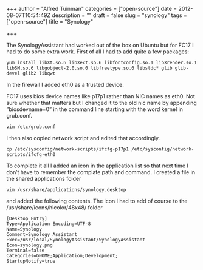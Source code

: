 +++
author = "Alfred Tuinman"
categories = ["open-source"]
date = 2012-08-07T10:54:49Z
description = ""
draft = false
slug = "synology"
tags = ["open-source"]
title = "Synology"

+++


The SynologyAssistant had worked out of the box on Ubuntu but for FC17 I had to do some extra work. First of all I had to add quite a few packages:

    yum install libXt.so.6 libXext.so.6 libfontconfig.so.1 libXrender.so.1 libSM.so.6 libgobject-2.0.so.0 libfreetype.so.6 libstdc* glib glib-devel glib2 libqwt

In the firewall I added eth0 as a trusted device.

FC17 uses bios device names like p17p1 rather than NIC names as eth0. Not sure whether that matters but I changed it to the old nic name by appending ”biosdevname=0” in the command line starting with the word kernel in grub.conf.

    vim /etc/grub.conf

I then also copied network script and edited that accordingly.

    cp /etc/sysconfig/network-scripts/ifcfg-p17p1 /etc/sysconfig/network-scripts/ifcfg-eth0

To complete it all I added an icon in the application list so that next time I don’t have to remember the complate path and command. I created a file in the shared applications folder

    vim /usr/share/applications/synology.desktop

and added the following contents. The icon I had to add of course to the /usr/share/icons/hicolor/48x48/ folder

    [Desktop Entry] 
    Type=Application Encoding=UTF-8 
    Name=Synology 
    Comment=Synology Assistant 
    Exec=/usr/local/SynologyAssistant/SynologyAssistant 
    Icon=synology.png 
    Terminal=false 
    Categories=GNOME;Application;Development; 
    StartupNotify=true

